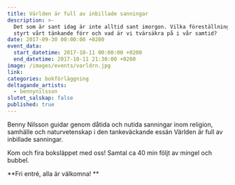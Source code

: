 ```yaml
---
title: Världen är full av inbillade sanningar
description: >-
  Det som är sant idag är inte alltid sant imorgon. Vilka föreställningar har
  styrt vårt tänkande förr och vad är vi tvärsäkra på i vår samtid?
date: 2017-09-30 00:00:00 +0200
event_data:
  start_datetime: 2017-10-11 00:00:00 +0200
  end_datetime: 2017-10-11 21:30:00 +0200
image: /images/events/varldrn.jpg
link:
categories: bokförläggning
deltagande_artists:
  - bennynilsson
slutet_salskap: false
published: true
---
```


Benny Nilsson guidar genom d&aring;tida och nutida sanningar inom religion, samh&auml;lle och naturvetenskap i den tankev&auml;ckande ess&auml;n V&auml;rlden &auml;r full av inbillade sanningar.

Kom och fira boksl&auml;ppet med oss\! Samtal ca 40 min följt av mingel och bubbel.

\*\*Fri entr&eacute;, alla &auml;r v&auml;lkomna\! \*\*